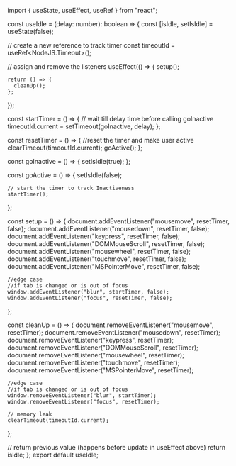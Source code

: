 import { useState, useEffect, useRef } from "react";

const useIdle = (delay: number): boolean => {
  const [isIdle, setIsIdle] = useState<boolean>(false);

  // create a new reference to track timer
  const timeoutId = useRef<NodeJS.Timeout>();

  // assign and remove the listeners
  useEffect(() => {
    setup();

    return () => {
      cleanUp();
    };
  });

  const startTimer = () => {
    // wait till delay time before calling goInactive
    timeoutId.current = setTimeout(goInactive, delay);
  };

  const resetTimer = () => {
    //reset the timer and make user active
    clearTimeout(timeoutId.current);
    goActive();
  };

  const goInactive = () => {
    setIsIdle(true);
  };

  const goActive = () => {
    setIsIdle(false);

    // start the timer to track Inactiveness
    startTimer();
  };

  const setup = () => {
    document.addEventListener("mousemove", resetTimer, false);
    document.addEventListener("mousedown", resetTimer, false);
    document.addEventListener("keypress", resetTimer, false);
    document.addEventListener("DOMMouseScroll", resetTimer, false);
    document.addEventListener("mousewheel", resetTimer, false);
    document.addEventListener("touchmove", resetTimer, false);
    document.addEventListener("MSPointerMove", resetTimer, false);

    //edge case
    //if tab is changed or is out of focus
    window.addEventListener("blur", startTimer, false);
    window.addEventListener("focus", resetTimer, false);
  };

  const cleanUp = () => {
    document.removeEventListener("mousemove", resetTimer);
    document.removeEventListener("mousedown", resetTimer);
    document.removeEventListener("keypress", resetTimer);
    document.removeEventListener("DOMMouseScroll", resetTimer);
    document.removeEventListener("mousewheel", resetTimer);
    document.removeEventListener("touchmove", resetTimer);
    document.removeEventListener("MSPointerMove", resetTimer);

    //edge case
    //if tab is changed or is out of focus
    window.removeEventListener("blur", startTimer);
    window.removeEventListener("focus", resetTimer);

    // memory leak
    clearTimeout(timeoutId.current);
  };

  // return previous value (happens before update in useEffect above)
  return isIdle;
};
export default useIdle;
